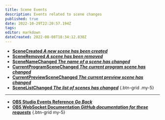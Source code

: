```yaml
---
title: Scene Events
description: Events related to scene changes
published: true
date: 2022-10-29T22:20:57.194Z
tags: 
editor: markdown
dateCreated: 2022-08-08T18:34:12.830Z
---
```


* [**SceneCreated *A new scene has been created***](/Broadcasters/OBS/Events/Scene-Events/SceneCreated)
* [**SceneRemoved *A scene has been removed***](/Broadcasters/OBS/Events/Scene-Events/SceneRemoved)
* [**SceneNameChanged *The name of a scene has changed***](/Broadcasters/OBS/Events/Scene-Events/SceneNameChanged)
* [**CurrentProgramSceneChanged *The current program scene has changed***](/Broadcasters/OBS/Events/Scene-Events/CurrentProgramSceneChanged)
* [**CurrentPreviewSceneChanged *The current preview scene has changed***](/Broadcasters/OBS/Events/Scene-Events/CurrentPreviewSceneChanged)
* [**SceneListChanged *The list of scenes has changed***](/Broadcasters/OBS/Events/Scene-Events/SceneListChanged)
{.btn-grid .my-5}

---

- [<i class="mdi mdi-chevron-left"></i>**OBS Studio Events Reference *Go Back***](/Broadcasters/OBS/Events)
- [<i class="mdi mdi-github"></i> **OBS WebSocket Documentation *GitHub documentation for these requests***](https://github.com/obsproject/obs-websocket/blob/master/docs/generated/protocol.md#scenes-events)
{.btn-grid my-5}